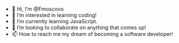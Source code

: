 - 👋 Hi, I’m @Fmoscovo
- 👀 I’m interested in learning coding! 
- 🌱 I’m currently learning JavaScript.
- 💞️ I’m looking to collaborate on anything that comes up! 
- 📫 How to reach me my dream of becoming a software developer! 

<!---
Fmoscovo/Fmoscovo is a ✨ special ✨ repository because its `README.md` (this file) appears on your GitHub profile.
You can click the Preview link to take a look at your changes.
--->
